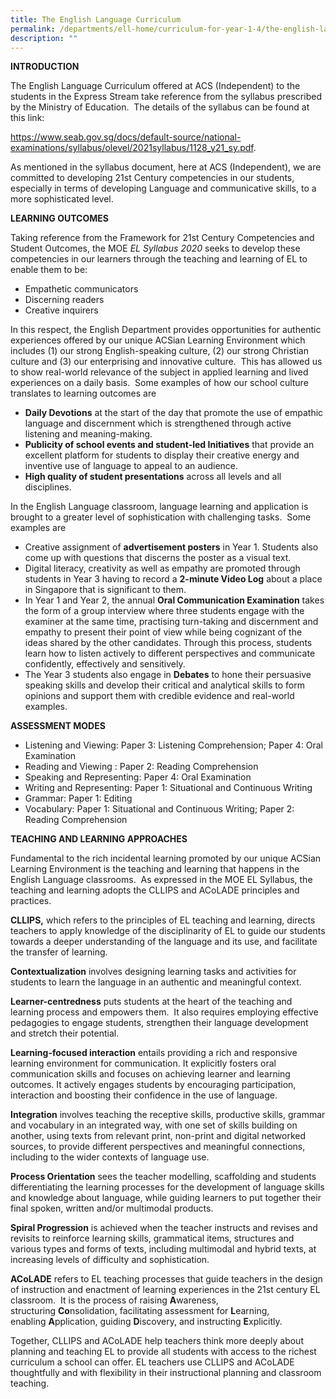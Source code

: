 ```yaml
---
title: The English Language Curriculum
permalink: /departments/ell-home/curriculum-for-year-1-4/the-english-language-curriculum/
description: ""
---
```


**INTRODUCTION**

The English Language Curriculum offered at ACS (Independent) to the students in the Express Stream take reference from the syllabus prescribed by the Ministry of Education.  The details of the syllabus can be found at this link:

<a href="https://www.seab.gov.sg/docs/default-source/national-examinations/syllabus/olevel/2021syllabus/1128_y21_sy.pdf" target="_blank">https://www.seab.gov.sg/docs/default-source/national-examinations/syllabus/olevel/2021syllabus/1128_y21_sy.pdf</a>.

As mentioned in the syllabus document, here at ACS (Independent), we are committed to developing 21st Century competencies in our students, especially in terms of developing Language and communicative skills, to a more sophisticated level.

**LEARNING OUTCOMES**

Taking reference from the Framework for 21st Century Competencies and Student Outcomes, the MOE _EL Syllabus 2020_ seeks to develop these competencies in our learners through the teaching and learning of EL to enable them to be:

*   Empathetic communicators
*   Discerning readers
*   Creative inquirers

In this respect, the English Department provides opportunities for authentic experiences offered by our unique ACSian Learning Environment which includes (1) our strong English-speaking culture, (2) our strong Christian culture and (3) our enterprising and innovative culture.  This has allowed us to show real-world relevance of the subject in applied learning and lived experiences on a daily basis.  Some examples of how our school culture translates to learning outcomes are

*   **Daily Devotions** at the start of the day that promote the use of empathic language and discernment which is strengthened through active listening and meaning-making.
*   **Publicity of school events and student-led Initiatives** that provide an excellent platform for students to display their creative energy and inventive use of language to appeal to an audience.
*   **High quality of student presentations** across all levels and all disciplines.

In the English Language classroom, language learning and application is brought to a greater level of sophistication with challenging tasks.  Some examples are

*   Creative assignment of **advertisement posters** in Year 1. Students also come up with questions that discerns the poster as a visual text.
*   Digital literacy, creativity as well as empathy are promoted through students in Year 3 having to record a **2-minute Video Log** about a place in Singapore that is significant to them.
*   In Year 1 and Year 2, the annual **Oral Communication Examination** takes the form of a group interview where three students engage with the examiner at the same time, practising turn-taking and discernment and empathy to present their point of view while being cognizant of the ideas shared by the other candidates. Through this process, students learn how to listen actively to different perspectives and communicate confidently, effectively and sensitively.
*   The Year 3 students also engage in **Debates** to hone their persuasive speaking skills and develop their critical and analytical skills to form opinions and support them with credible evidence and real-world examples.

**ASSESSMENT MODES**

*   Listening and Viewing: Paper 3: Listening Comprehension; Paper 4: Oral Examination
*   Reading and Viewing : Paper 2: Reading Comprehension
*   Speaking and Representing: Paper 4: Oral Examination
*   Writing and Representing: Paper 1: Situational and Continuous Writing
*   Grammar: Paper 1: Editing
*   Vocabulary: Paper 1: Situational and Continuous Writing; Paper 2: Reading Comprehension

**TEACHING AND LEARNING APPROACHES**

Fundamental to the rich incidental learning promoted by our unique ACSian Learning Environment is the teaching and learning that happens in the English Language classrooms.  As expressed in the MOE EL Syllabus, the teaching and learning adopts the CLLIPS and ACoLADE principles and practices.

**CLLIPS,** which refers to the principles of EL teaching and learning, directs teachers to apply knowledge of the disciplinarity of EL to guide our students towards a deeper understanding of the language and its use, and facilitate the transfer of learning.

**Contextualization** involves designing learning tasks and activities for students to learn the language in an authentic and meaningful context.

**Learner-centredness** puts students at the heart of the teaching and learning process and empowers them.  It also requires employing effective pedagogies to engage students, strengthen their language development and stretch their potential.

**Learning-focused interaction** entails providing a rich and responsive learning environment for communication. It explicitly fosters oral communication skills and focuses on achieving learner and learning outcomes. It actively engages students by encouraging participation, interaction and boosting their confidence in the use of language.

**Integration** involves teaching the receptive skills, productive skills, grammar and vocabulary in an integrated way, with one set of skills building on another, using texts from relevant print, non-print and digital networked sources, to provide different perspectives and meaningful connections, including to the wider contexts of language use.

**Process Orientation** sees the teacher modelling, scaffolding and students differentiating the learning processes for the development of language skills and knowledge about language, while guiding learners to put together their final spoken, written and/or multimodal products.

**Spiral Progression** is achieved when the teacher instructs and revises and revisits to reinforce learning skills, grammatical items, structures and various types and forms of texts, including multimodal and hybrid texts, at increasing levels of difficulty and sophistication.

**ACoLADE** refers to EL teaching processes that guide teachers in the design of instruction and enactment of learning experiences in the 21st century EL classroom.  It is the process of raising **A**wareness, structuring **Co**nsolidation, facilitating assessment for **L**earning, enabling **A**pplication, guiding **D**iscovery, and instructing **E**xplicitly.

Together, CLLIPS and ACoLADE help teachers think more deeply about planning and teaching EL to provide all students with access to the richest curriculum a school can offer. EL teachers use CLLIPS and ACoLADE thoughtfully and with flexibility in their instructional planning and classroom teaching.